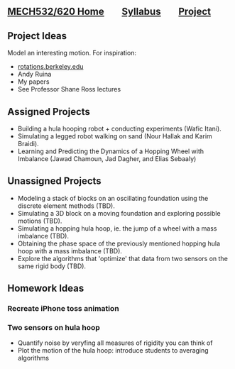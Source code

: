 [MECH532/620 Home](README.md)        [Syllabus](syllabus.md)        [Project](project.md)
---

## Project Ideas

Model an interesting motion. For inspiration:
- [rotations.berkeley.edu](rotations.berkeley.edu)
- Andy Ruina
- My papers
- See Professor Shane Ross lectures

## Assigned Projects
- Building a hula hooping robot + conducting experiments (Wafic Itani).
- Simulating a legged robot walking on sand (Nour Hallak and Karim Braidi).
- Learning and Predicting the Dynamics of a Hopping Wheel with Imbalance (Jawad Chamoun, Jad Dagher, and Elias Sebaaly)

## Unassigned Projects
- Modeling a stack of blocks on an oscillating foundation using the discrete element methods (TBD).
- Simulating a 3D block on a moving foundation and exploring possible motions (TBD).
- Simulating a hopping hula hoop, ie. the jump of a wheel with a mass imbalance (TBD).
- Obtaining the phase space of the previously mentioned hopping hula hoop with a mass imbalance (TBD).
- Explore the algorithms that 'optimize' that data from two sensors on the same rigid body (TBD).

## Homework Ideas

### Recreate iPhone toss animation

### Two sensors on hula hoop
- Quantify noise by veryfing all measures of rigidity you can think of
- Plot the motion of the hula hoop: introduce students to averaging algorithms